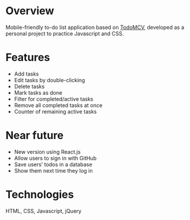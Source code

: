 # Overview

Mobile-friendly to-do list application based on [TodoMCV](http://todomvc.com), developed as a personal project to practice Javascript and CSS.

# Features

- Add tasks
- Edit tasks by double-clicking
- Delete tasks
- Mark tasks as done
- Filter for completed/active tasks
- Remove all completed tasks at once
- Counter of remaining active tasks

# Near future

- New version using React.js
- Allow users to sign in with GitHub
- Save users’ todos in a database
- Show them next time they log in

# Technologies

HTML, CSS, Javascript, jQuery
